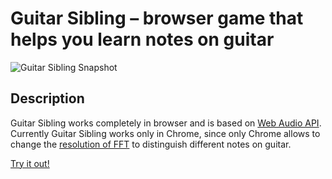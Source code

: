 # Guitar Sibling – browser game that helps you learn notes on guitar

![Guitar Sibling Snapshot](https://user-images.githubusercontent.com/768070/27518743-17a23ec4-59e7-11e7-8873-5b8ee3be5251.png)

## Description

Guitar Sibling works completely in browser and is based on [Web Audio API](https://developer.mozilla.org/en-US/docs/Web/API/Web_Audio_API). Currently Guitar Sibling works only in Chrome, since only Chrome allows to change the [resolution of FFT](https://developer.mozilla.org/en-US/docs/Web/API/AnalyserNode/fftSize) to distinguish different notes on guitar.

[Try it out!](https://makaroni4.github.io/guitar_bro/)
